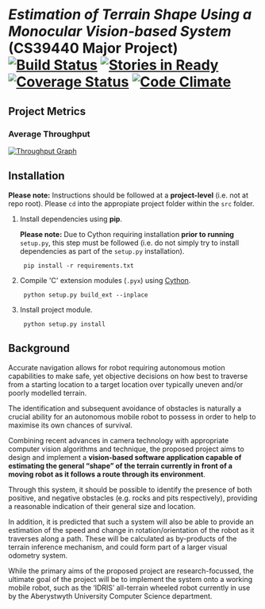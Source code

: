 # *Estimation of Terrain Shape Using a Monocular Vision-based System* (CS39440 Major Project) [![Build Status](https://travis-ci.org/cgddrd/CS39440-major-project.svg)](https://travis-ci.org/cgddrd/CS39440-major-project) [![Stories in Ready](https://badge.waffle.io/cgddrd/cs39440-major-project.png?label=ready&title=Ready)](https://waffle.io/cgddrd/cs39440-major-project) [![Coverage Status](https://coveralls.io/repos/cgddrd/CS39440-major-project/badge.svg?branch=develop)](https://coveralls.io/r/cgddrd/CS39440-major-project?branch=develop) [![Code Climate](https://codeclimate.com/github/cgddrd/CS39440-major-project/badges/gpa.svg)](https://codeclimate.com/github/cgddrd/CS39440-major-project) 

## Project Metrics

### Average Throughput
[![Throughput Graph](https://graphs.waffle.io/cgddrd/cs39440-major-project/throughput.svg)](https://waffle.io/cgddrd/cs39440-major-project/metrics)

## Installation

**Please note:** Instructions should be followed at a **project-level** (i.e. not at repo root). Please ```cd``` into the appropiate project folder within the `src` folder.

1. Install dependencies using **pip**.

    **Please note:** Due to Cython requiring installation **prior to running** `setup.py`, this step must be followed (i.e. do not simply try to install dependencies as part of the `setup.py` installation).

        pip install -r requirements.txt

2. Compile 'C' extension modules (`.pyx`) using [Cython](https://github.com/cython/cython).

        python setup.py build_ext --inplace

3. Install project module.

        python setup.py install


## Background

Accurate navigation allows for robot requiring autonomous motion capabilities to make safe, yet objective
decisions on how best to traverse from a starting location to a target location over typically uneven
and/or poorly modelled terrain.

The identification and subsequent avoidance of obstacles is naturally a crucial ability for an autonomous
mobile robot to possess in order to help to maximise its own chances of survival.

Combining recent advances in camera technology with appropriate computer vision algorithms and
technique, the proposed project aims to design and implement a **vision-based software application capable
of estimating the general “shape” of the terrain currently in front of a moving robot as it follows
a route through its environment**.

Through this system, it should be possible to identify the presence of
both positive, and negative obstacles (e.g. rocks and pits respectively), providing a reasonable indication
of their general size and location.

In addition, it is predicted that such a system will also be able to provide an estimation of the speed
and change in rotation/orientation of the robot as it traverses along a path. These will be calculated as
by-products of the terrain inference mechanism, and could form part of a larger visual odometry system.

While the primary aims of the proposed project are research-focussed, the ultimate goal of the project
will be to implement the system onto a working mobile robot, such as the ‘IDRIS’ all-terrain wheeled
robot currently in use by the Aberystwyth University Computer Science department.
